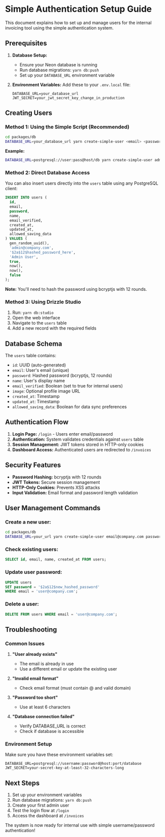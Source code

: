 # Simple Authentication Setup Guide

This document explains how to set up and manage users for the internal invoicing tool using the simple authentication system.

## Prerequisites

1. **Database Setup:**
   - Ensure your Neon database is running
   - Run database migrations: `yarn db:push`
   - Set up your `DATABASE_URL` environment variable

2. **Environment Variables:**
   Add these to your `.env.local` file:
   ```env
   DATABASE_URL=your_database_url
   JWT_SECRET=your_jwt_secret_key_change_in_production
   ```

## Creating Users

### Method 1: Using the Simple Script (Recommended)

```bash
cd packages/db
DATABASE_URL=your_database_url yarn create-simple-user <email> <password> <name>
```

**Example:**
```bash
DATABASE_URL=postgresql://user:pass@host/db yarn create-simple-user admin@company.com password123 "Admin User"
```

### Method 2: Direct Database Access

You can also insert users directly into the `users` table using any PostgreSQL client:

```sql
INSERT INTO users (
  id,
  email,
  password,
  name,
  email_verified,
  created_at,
  updated_at,
  allowed_saving_data
) VALUES (
  gen_random_uuid(),
  'admin@company.com',
  '$2a$12$hashed_password_here',
  'Admin User',
  true,
  now(),
  now(),
  false
);
```

**Note:** You'll need to hash the password using bcryptjs with 12 rounds.

### Method 3: Using Drizzle Studio

1. Run: `yarn db:studio`
2. Open the web interface
3. Navigate to the `users` table
4. Add a new record with the required fields

## Database Schema

The `users` table contains:
- `id`: UUID (auto-generated)
- `email`: User's email (unique)
- `password`: Hashed password (bcryptjs, 12 rounds)
- `name`: User's display name
- `email_verified`: Boolean (set to true for internal users)
- `image`: Optional profile image URL
- `created_at`: Timestamp
- `updated_at`: Timestamp
- `allowed_saving_data`: Boolean for data sync preferences

## Authentication Flow

1. **Login Page:** `/login` - Users enter email/password
2. **Authentication:** System validates credentials against `users` table
3. **Session Management:** JWT tokens stored in HTTP-only cookies
4. **Dashboard Access:** Authenticated users are redirected to `/invoices`

## Security Features

- **Password Hashing:** bcryptjs with 12 rounds
- **JWT Tokens:** Secure session management
- **HTTP-Only Cookies:** Prevents XSS attacks
- **Input Validation:** Email format and password length validation

## User Management Commands

### Create a new user:
```bash
cd packages/db
DATABASE_URL=your_url yarn create-simple-user email@company.com password123 "User Name"
```

### Check existing users:
```sql
SELECT id, email, name, created_at FROM users;
```

### Update user password:
```sql
UPDATE users 
SET password = '$2a$12$new_hashed_password' 
WHERE email = 'user@company.com';
```

### Delete a user:
```sql
DELETE FROM users WHERE email = 'user@company.com';
```

## Troubleshooting

### Common Issues

1. **"User already exists"**
   - The email is already in use
   - Use a different email or update the existing user

2. **"Invalid email format"**
   - Check email format (must contain @ and valid domain)

3. **"Password too short"**
   - Use at least 6 characters

4. **"Database connection failed"**
   - Verify DATABASE_URL is correct
   - Check if database is accessible

### Environment Setup

Make sure you have these environment variables set:
```env
DATABASE_URL=postgresql://username:password@host:port/database
JWT_SECRET=your-secret-key-at-least-32-characters-long
```

## Next Steps

1. Set up your environment variables
2. Run database migrations: `yarn db:push`
3. Create your first admin user
4. Test the login flow at `/login`
5. Access the dashboard at `/invoices`

The system is now ready for internal use with simple username/password authentication!
